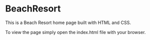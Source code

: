 # BeachResort
This is a Beach Resort home page built with HTML and CSS.

To view the page simply open the index.html file with your browser.
